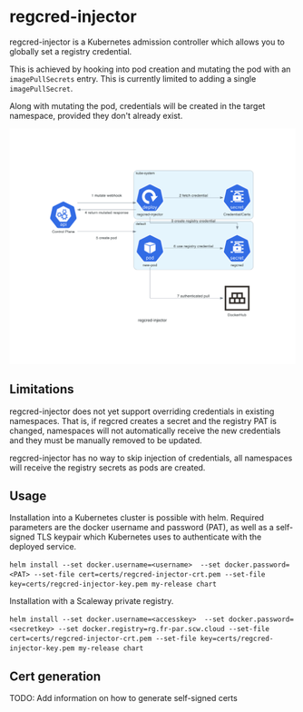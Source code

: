 # regcred-injector

regcred-injector is a Kubernetes admission controller which allows you to
globally set a registry credential.

This is achieved by hooking into pod creation and mutating the pod with
an `imagePullSecrets` entry. This is currently limited to adding a single
`imagePullSecret`.

Along with mutating the pod, credentials will be created in the target namespace,
provided they don't already exist.

![Architecture](images/regcred-injector.png)

## Limitations

regcred-injector does not yet support overriding credentials in existing
namespaces. That is, if regcred creates a secret and the registry PAT is
changed, namespaces will not automatically receive the new credentials and
they must be manually removed to be updated.

regcred-injector has no way to skip injection of credentials, all namespaces
will receive the registry secrets as pods are created.

## Usage

Installation into a Kubernetes cluster is possible with helm. Required parameters are the docker username and password (PAT), as well as a self-signed TLS keypair which Kubernetes uses to authenticate with the deployed service.

`helm install --set docker.username=<username>  --set docker.password=<PAT> --set-file cert=certs/regcred-injector-crt.pem --set-file key=certs/regcred-injector-key.pem my-release chart`

Installation with a Scaleway private registry.

`helm install --set docker.username=<accesskey>  --set docker.password=<secretkey> --set docker.registry=rg.fr-par.scw.cloud --set-file cert=certs/regcred-injector-crt.pem --set-file key=certs/regcred-injector-key.pem my-release chart`


## Cert generation

TODO: Add information on how to generate self-signed certs
